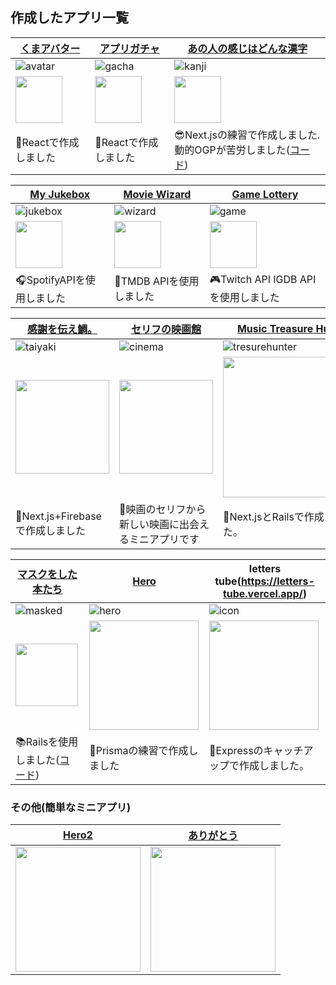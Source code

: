 ## 作成したアプリ一覧

| [くまアバター](https://kuma-avatar.vercel.app/) | [アプリガチャ](https://pf-gacha.web.app/) |[あの人の感じはどんな漢字](https://feeling-kanji.vercel.app/)|
----|---- | ----
| ![avatar](https://github.com/ayakuma309/ayakuma309/assets/113405777/ca426da0-1290-4384-8951-bfd8ac45bfee)|![gacha](https://github.com/ayakuma309/ayakuma309/assets/113405777/5214587e-d533-4a81-bd60-cbf598a4aa8b) |![kanji](https://github.com/ayakuma309/ayakuma309/assets/113405777/2a68454c-0a60-48b7-bd32-889104c0a640)
|<img src="https://skillicons.dev/icons?i=js,react,vercel" width="75px" />|<img src="https://skillicons.dev/icons?i=ts,react,firebase" width="75px" />|<img src="https://skillicons.dev/icons?i=js,nextjs,vercel" width="75px" />|
|🧸Reactで作成しました|🎰Reactで作成しました|😎Next.jsの練習で作成しました.動的OGPが苦労しました([コード](https://github.com/ayakuma309/feeling-kanji))

| [My Jukebox ](https://my-jukebox.vercel.app/)|[Movie Wizard](https://movie-wizard.vercel.app/)|[Game Lottery](https://game-lottery-one.vercel.app/ )
----|---- | ----
|![jukebox](https://github.com/ayakuma309/ayakuma309/assets/113405777/cd5d7d8f-501a-4241-a730-97c0c143ed0a)|![wizard](https://github.com/ayakuma309/ayakuma309/assets/113405777/bfdf8c53-312b-44f0-b98f-806772ede68a)| ![game](https://github.com/ayakuma309/ayakuma309/assets/113405777/94b209e1-04a9-4a60-bb43-d784f4792c4f)
|<img src="https://skillicons.dev/icons?i=ts,nextjs,vercel" width="75px" />|<img src="https://skillicons.dev/icons?i=ts,nextjs,vercel" width="75px" />|<img src="https://skillicons.dev/icons?i=ts,nextjs,vercel" width="75px" />|
|🎧SpotifyAPIを使用しました|🎥TMDB APIを使用しました|🎮Twitch API IGDB APIを使用しました

| [感謝を伝え鯛。](https://thank-you-tai.vercel.app)| [セリフの映画館](https://movie-dialoge.vercel.app/) |[Music Treasure Hunter](https://music-treasurehunter.vercel.app/)|
----|---- | ----
| ![taiyaki](https://github.com/ayakuma309/ayakuma309/assets/113405777/04d2f727-54df-44b1-9e96-ee369ddfa26e)|![cinema](https://github.com/ayakuma309/ayakuma309/assets/113405777/99abb066-889b-4f48-b655-92a4688ed776)|![tresurehunter](https://github.com/ayakuma309/ayakuma309/assets/113405777/86906212-d773-45d6-857f-7abb979e7c77)
|<img src="https://skillicons.dev/icons?i=materialui,tailwind,ts,nextjs,firebase,vercel" width="150px" />|<img src="https://skillicons.dev/icons?i=materialui,tailwind,ts,nextjs,firebase,vercel" width="150px" />|<img src="https://skillicons.dev/icons?i=materialui,tailwind,ts,nextjs,firebase,vercel,ruby,rails,postgres" width="225px" />|
|💃Next.js+Firebaseで作成しました|🎥映画のセリフから新しい映画に出会えるミニアプリです|🎵Next.jsとRailsで作成しました。

| [マスクをした本たち](https://maskedbook.fly.dev/)| [Hero](https://movie-heroes.vercel.app/) |letters tube(https://letters-tube.vercel.app/)|
----|---- | ----
| ![masked](https://github.com/ayakuma309/ayakuma309/assets/113405777/d13aac3a-d20f-41eb-b9ba-e367077fc272)|![hero](https://github.com/ayakuma309/ayakuma309/assets/113405777/f517d834-ffae-4018-b1cb-c26576bab527)|![icon](https://github.com/ayakuma309/ayakuma309/assets/113405777/59f6cee2-5aa7-4a11-8ec8-673b424295e4)
|<img src="https://skillicons.dev/icons?i=tailwind,ruby,rails,postgres" width="100px" />|<img src="https://skillicons.dev/icons?i=materialui,tailwind,ts,nextjs,prisma,postgres,vercel" width="175px" />|<img src="https://skillicons.dev/icons?i=tailwind,ts,nextjs,prisma,mysql,planetscale,vercel" width="175px" />|
|📚Railsを使用しました([コード](https://github.com/ayakuma309/BookBuzz))|🎥Prismaの練習で作成しました|📎Expressのキャッチアップで作成しました。


### その他(簡単なミニアプリ)
|[Hero2](https://timely-licorice-24485d.netlify.app/)|[ありがとう](https://festival-60805.web.app/)
----|---- 
|<img src="https://github.com/ayakuma309/ayakuma309/assets/113405777/b6602196-f9fe-491e-a54e-52799ce08a0a" width="200px" />|<img src="https://github.com/ayakuma309/ayakuma309/assets/113405777/4752377e-4d48-4b6e-b8d1-62f91324aaa8" width="200px"  />
  
